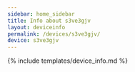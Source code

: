 ```yaml
---
sidebar: home_sidebar
title: Info about s3ve3gjv
layout: deviceinfo
permalink: /devices/s3ve3gjv/
device: s3ve3gjv
---
```

{% include templates/device_info.md %}
